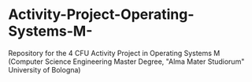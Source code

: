 # Activity-Project-Operating-Systems-M-
Repository for the 4 CFU Activity Project in Operating Systems M (Computer Science Engineering Master Degree, "Alma Mater Studiorum" University of Bologna) 
